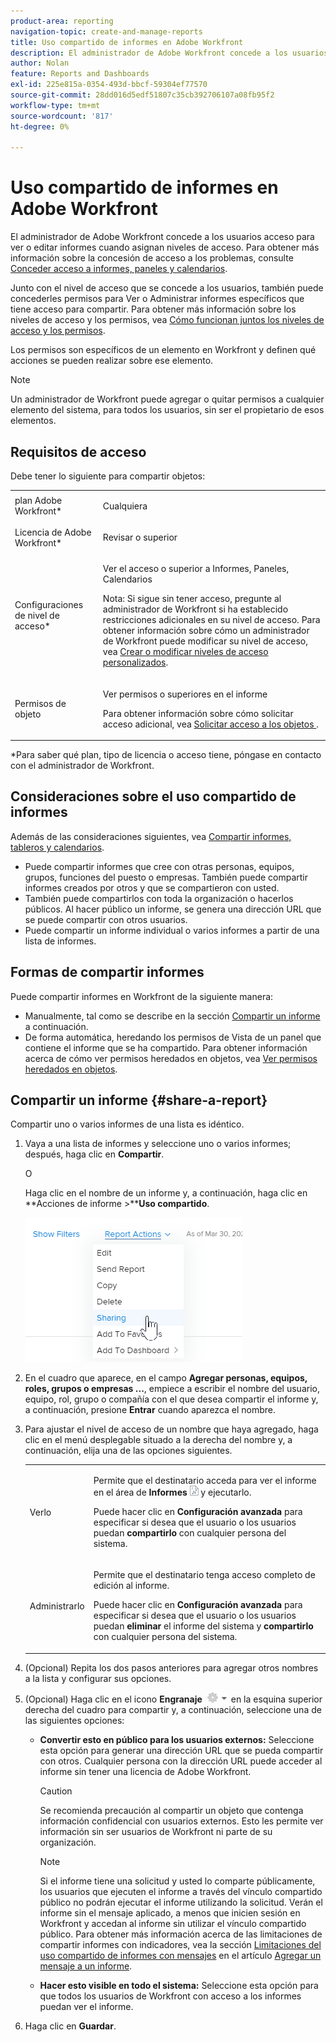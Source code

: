 ```yaml
---
product-area: reporting
navigation-topic: create-and-manage-reports
title: Uso compartido de informes en Adobe Workfront
description: El administrador de Adobe Workfront concede a los usuarios acceso para ver o editar informes cuando asignan niveles de acceso. Para obtener más información sobre la concesión de acceso a los problemas, consulte Conceder acceso a informes, paneles y calendarios.
author: Nolan
feature: Reports and Dashboards
exl-id: 225e815a-0354-493d-bbcf-59304ef77570
source-git-commit: 28dd016d5edf51807c35cb392706107a08fb95f2
workflow-type: tm+mt
source-wordcount: '817'
ht-degree: 0%

---
```


# Uso compartido de informes en Adobe Workfront

El administrador de Adobe Workfront concede a los usuarios acceso para ver o editar informes cuando asignan niveles de acceso. Para obtener más información sobre la concesión de acceso a los problemas, consulte [Conceder acceso a informes, paneles y calendarios](../../../administration-and-setup/add-users/configure-and-grant-access/grant-access-reports-dashboards-calendars.md).

Junto con el nivel de acceso que se concede a los usuarios, también puede concederles permisos para Ver o Administrar informes específicos que tiene acceso para compartir. Para obtener más información sobre los niveles de acceso y los permisos, vea [Cómo funcionan juntos los niveles de acceso y los permisos](../../../administration-and-setup/add-users/access-levels-and-object-permissions/how-access-levels-permissions-work-together.md).

Los permisos son específicos de un elemento en Workfront y definen qué acciones se pueden realizar sobre ese elemento.

>[!NOTE]
>
>Un administrador de Workfront puede agregar o quitar permisos a cualquier elemento del sistema, para todos los usuarios, sin ser el propietario de esos elementos.

## Requisitos de acceso

Debe tener lo siguiente para compartir objetos:

<table style="table-layout:auto"> 
 <col> 
 <col> 
 <tbody> 
  <tr> 
   <td role="rowheader">plan Adobe Workfront*</td> 
   <td> <p>Cualquiera </p> </td> 
  </tr> 
  <tr> 
   <td role="rowheader">Licencia de Adobe Workfront*</td> 
   <td> <p>Revisar o superior</p> </td> 
  </tr> 
  <tr> 
   <td role="rowheader">Configuraciones de nivel de acceso*</td> 
   <td> <p>Ver el acceso o superior a Informes, Paneles, Calendarios</p> <p>Nota: Si sigue sin tener acceso, pregunte al administrador de Workfront si ha establecido restricciones adicionales en su nivel de acceso. Para obtener información sobre cómo un administrador de Workfront puede modificar su nivel de acceso, vea <a href="../../../administration-and-setup/add-users/configure-and-grant-access/create-modify-access-levels.md" class="MCXref xref">Crear o modificar niveles de acceso personalizados</a>.</p> </td> 
  </tr> 
  <tr> 
   <td role="rowheader">Permisos de objeto</td> 
   <td> <p>Ver permisos o superiores en el informe</p> <p>Para obtener información sobre cómo solicitar acceso adicional, vea <a href="../../../workfront-basics/grant-and-request-access-to-objects/request-access.md" class="MCXref xref">Solicitar acceso a los objetos </a>.</p> </td> 
  </tr> 
 </tbody> 
</table>

&#42;Para saber qué plan, tipo de licencia o acceso tiene, póngase en contacto con el administrador de Workfront.

## Consideraciones sobre el uso compartido de informes

Además de las consideraciones siguientes, vea [Compartir informes, tableros y calendarios](../../../workfront-basics/grant-and-request-access-to-objects/permissions-reports-dashboards-calendars.md).

* Puede compartir informes que cree con otras personas, equipos, grupos, funciones del puesto o empresas. También puede compartir informes creados por otros y que se compartieron con usted.
* También puede compartirlos con toda la organización o hacerlos públicos. Al hacer público un informe, se genera una dirección URL que se puede compartir con otros usuarios.
* Puede compartir un informe individual o varios informes a partir de una lista de informes.

## Formas de compartir informes

Puede compartir informes en Workfront de la siguiente manera:

* Manualmente, tal como se describe en la sección [Compartir un informe](#share-a-report) a continuación.
* De forma automática, heredando los permisos de Vista de un panel que contiene el informe que se ha compartido. Para obtener información acerca de cómo ver permisos heredados en objetos, vea [Ver permisos heredados en objetos](../../../workfront-basics/grant-and-request-access-to-objects/view-inherited-permissions-on-objects.md).

## Compartir un informe {#share-a-report}

Compartir uno o varios informes de una lista es idéntico.

1. Vaya a una lista de informes y seleccione uno o varios informes; después, haga clic en **Compartir**.

   O

   Haga clic en el nombre de un informe y, a continuación, haga clic en **Acciones de informe >****Uso compartido**.

   ![](assets/qs-report-actions-sharing.png)

1. En el cuadro que aparece, en el campo **Agregar personas, equipos, roles, grupos o empresas ...**, empiece a escribir el nombre del usuario, equipo, rol, grupo o compañía con el que desea compartir el informe y, a continuación, presione **Entrar** cuando aparezca el nombre.

1. Para ajustar el nivel de acceso de un nombre que haya agregado, haga clic en el menú desplegable situado a la derecha del nombre y, a continuación, elija una de las opciones siguientes.

   <table style="table-layout:auto"> 
    <col> 
    <col> 
    <tbody> 
     <tr> 
      <td role="rowheader">Verlo</td> 
      <td> <p>Permite que el destinatario acceda para ver el informe en el área de <strong>Informes</strong> <img src="assets/reports-in-main-menu.png"> y ejecutarlo.</p> <p>Puede hacer clic en <strong>Configuración avanzada</strong> para especificar si desea que el usuario o los usuarios puedan <strong>compartirlo</strong> con cualquier persona del sistema.</p> </td> 
     </tr> 
     <tr> 
      <td role="rowheader">Administrarlo</td> 
      <td> <p>Permite que el destinatario tenga acceso completo de edición al informe.</p> <p>Puede hacer clic en <strong>Configuración avanzada</strong> para especificar si desea que el usuario o los usuarios puedan <strong>eliminar</strong> el informe del sistema y <strong>compartirlo</strong> con cualquier persona del sistema.</p> </td> 
     </tr> 
    </tbody> 
   </table>

1. (Opcional) Repita los dos pasos anteriores para agregar otros nombres a la lista y configurar sus opciones.
1. (Opcional) Haga clic en el icono **Engranaje** ![](assets/gear-icon-settings-with-dn-arrow.jpg) en la esquina superior derecha del cuadro para compartir y, a continuación, seleccione una de las siguientes opciones:

   * **Convertir esto en público para los usuarios externos:** Seleccione esta opción para generar una dirección URL que se pueda compartir con otros. Cualquier persona con la dirección URL puede acceder al informe sin tener una licencia de Adobe Workfront.

     >[!CAUTION]
     >
     >Se recomienda precaución al compartir un objeto que contenga información confidencial con usuarios externos. Esto les permite ver información sin ser usuarios de Workfront ni parte de su organización.

     >[!NOTE]
     >
     >Si el informe tiene una solicitud y usted lo comparte públicamente, los usuarios que ejecuten el informe a través del vínculo compartido público no podrán ejecutar el informe utilizando la solicitud. Verán el informe sin el mensaje aplicado, a menos que inicien sesión en Workfront y accedan al informe sin utilizar el vínculo compartido público. Para obtener más información acerca de las limitaciones de compartir informes con indicadores, vea la sección [Limitaciones del uso compartido de informes con mensajes](../../../reports-and-dashboards/reports/creating-and-managing-reports/add-prompt-report.md#limitations-of-running-public-prompted-reports) en el artículo [Agregar un mensaje a un informe](../../../reports-and-dashboards/reports/creating-and-managing-reports/add-prompt-report.md).

   * **Hacer esto visible en todo el sistema:** Seleccione esta opción para que todos los usuarios de Workfront con acceso a los informes puedan ver el informe.

1. Haga clic en **Guardar**.

